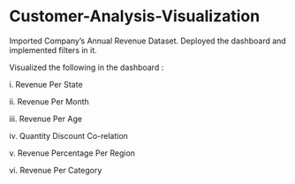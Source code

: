 # Customer-Analysis-Visualization

Imported Company’s Annual Revenue Dataset. Deployed the dashboard and implemented filters in it.

Visualized the following in the dashboard :

i.	Revenue Per State

ii.	Revenue Per Month

iii.	Revenue Per Age

iv.	Quantity Discount Co-relation

v.	Revenue Percentage Per Region

vi.	Revenue Per Category
